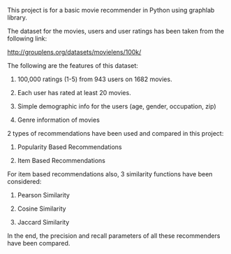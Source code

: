 This project is for a basic movie recommender in Python using graphlab library.

The dataset for the movies, users and user ratings has been taken from the following link:

 http://grouplens.org/datasets/movielens/100k/

The following are the features of this dataset:

1. 100,000 ratings (1-5) from 943 users on 1682 movies.
   
2. Each user has rated at least 20 movies.
  
3. Simple demographic info for the users (age, gender, occupation, zip)
   
4. Genre information of movies

2 types of recommendations have been used and compared in this project:

1. Popularity Based Recommendations

2. Item Based Recommendations

For item based recommendations also, 3 similarity functions have been considered:

1. Pearson Similarity

2. Cosine Similarity

3. Jaccard Similarity

In the end, the precision and recall parameters of all these recommenders have been compared.
